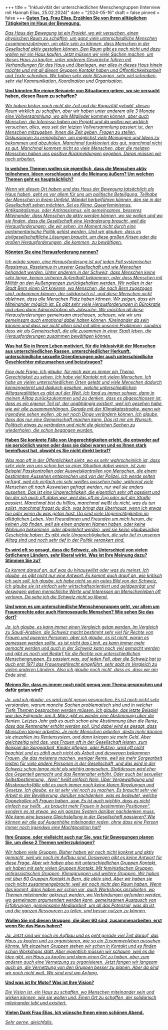 +++
title = "Inklusivität der unterschiedlichen Menschengruppen (Interview mit Hannah Elias, 25.02.2024)"
date = "2024-05-16"
draft = false
pinned = false
+++
**[Guten Tag, Frau Elias. Erzählen Sie von ihren alltäglichen Tätigkeiten im Haus der Bewegung.](https://muristalden-my.sharepoint.com/personal/emre_redzep_stud_muristalden_ch/Documents/Transkribierte%20Datei/Hannah%20Elias%20-%20Emre%20Redzep%20Interview%20(25.02.2024)%201.m4a)**

*[Das Haus der Bewegung ist ein Projekt, wo wir versuchen, einen physischen Raum zu schaffen, um ganz viele unterschiedliche Menschen zusammenzubringen, um aktiv sein zu können, dass Menschen in der Gesellschaf aktiv gestalten können. Den Raum gibt es noch nicht und dazu wollen wir ein Haus kaufen. Jetzt müssen wir viele Sachen machen, um dieses Haus zu kaufen, unter anderem Gespräche führen mit Verhandlungen für das Haus und überlegen, wer alles in dieses Haus hinein möchte und mit all diesen Gruppen Kontakt haben und Öffentlichkeitsarbeit und Texte schreiben. Wir haben sehr viele Sitzungen, sehr viel schreiben, sehr viel Kommunikation, Koordination und Organisation.](https://muristalden-my.sharepoint.com/personal/emre_redzep_stud_muristalden_ch/Documents/Transkribierte%20Datei/Hannah%20Elias%20-%20Emre%20Redzep%20Interview%20(25.02.2024)%201.m4a)*

**[Und könnten Sie einige Beispiele von Situationen geben, wo sie versucht haben, diesen Raum zu schaffen?](https://muristalden-my.sharepoint.com/personal/emre_redzep_stud_muristalden_ch/Documents/Transkribierte%20Datei/Hannah%20Elias%20-%20Emre%20Redzep%20Interview%20(25.02.2024)%201.m4a)**

*[Wir haben bisher noch nicht die Zeit und die Kapazität gehabt, diesen Raum wirklich zu schaffen, aber wir haben unter anderem alle 3 Monate eine Vollversammlung, wo alle Mitglieder kommen können, aber auch Menschen, die Interesse haben am Projekt und da wollen wir wirklich versuchen, alles, was seit der letzten Vollversammlung passiert ist, den Menschen mitzugeben, ihnen die Zeit geben, Fragen zu stellen, Diskussionen zu ermöglichen, um möglichst viele Meinungen und Ideen zu bekommen und abzuholen. Manchmal funktioniert das gut, manchmal nicht so gut. Manchmal kommen nicht so viele Menschen, aber die meisten Menschen haben uns positive Rückmeldungen gegeben. Daran müssen wir noch arbeiten.](https://muristalden-my.sharepoint.com/personal/emre_redzep_stud_muristalden_ch/Documents/Transkribierte%20Datei/Hannah%20Elias%20-%20Emre%20Redzep%20Interview%20(25.02.2024)%201.m4a)*

**[In welchen Themen wollen sie eigentlich, dass die Menschen aktiv teilnehmen, Ideen vorschlagen und die Meinung äußern? Um welchen Themen geht es hauptsächlich?](https://muristalden-my.sharepoint.com/personal/emre_redzep_stud_muristalden_ch/Documents/Transkribierte%20Datei/Hannah%20Elias%20-%20Emre%20Redzep%20Interview%20(25.02.2024)%201.m4a)**

*[Wenn wir diesen Ort haben und das Haus der Bewegung tatsächlich als Haus haben, geht es vor allem für uns um politische Beteiligung, Teilhabe der Menschen in ihrem Umfeld, Wandel herbeiführen können, den sie in der Gesellschaft sehen möchten. Sei es Klima, Queerfeminismus, Antikapitalismus, oder Antirassismus, ein gemeinsames, besseres Miteinander, dass Menschen da aktiv werden können, wo sie wollen und wo sie finden, dass die Gesellschaft eine Veränderung braucht, weil die Herausforderungen, die wir sehen, im Moment nicht durch eine parlamentarische Politik gelöst werden. Und wir glauben, dass es zivilgesellschaftliche Lösungen braucht, um diese großen Krisen oder die großen Herausforderungen, die kommen, zu bewältigen.](https://muristalden-my.sharepoint.com/personal/emre_redzep_stud_muristalden_ch/Documents/Transkribierte%20Datei/Hannah%20Elias%20-%20Emre%20Redzep%20Interview%20(25.02.2024)%201.m4a)*

**[Könnten Sie eine Herausforderung nennen?](https://muristalden-my.sharepoint.com/personal/emre_redzep_stud_muristalden_ch/Documents/Transkribierte%20Datei/Hannah%20Elias%20-%20Emre%20Redzep%20Interview%20(25.02.2024)%201.m4a)**

*[Ich würde sagen, eine Herausforderung ist auf jeden Fall systemischer Rassismus, Rassismus in unserer Gesellschaft und wie Menschen behandelt werden. Unter anderem in der Schweiz, dass Menschen keine sehr lange, keinen sicheren Aufenthalt bekommen, oder dass Menschen mit Militär an den Außengrenzen zurückgehalten werden. Wir wollen in der Stadt Bern einen Ort kreieren, wo Menschen, die nach Bern zugezogen sind, ankommen können, der solidarisch ist, und diese Menschen nicht ablehnen, dass alle Menschen Platz haben können. Wir zeigen, dass ein Miteinander möglich ist. Es gibt sehr viele Herausforderungen in Bürokratie und eben dann Administration als Jobsuche. Wir möchten all diese Herausforderungen gemeinsam anschauen, schauen, wie wir uns gemeinsam auch emotional dabei halten können, füreinander da sein können und dass wir nicht allein sind mit allen unseren Problemen, sondern dass wir als Gemeinschaft, die alle zusammen in einer Stadt leben, die Herausforderungen zusammen bewältigen können.](https://muristalden-my.sharepoint.com/personal/emre_redzep_stud_muristalden_ch/Documents/Transkribierte%20Datei/Hannah%20Elias%20-%20Emre%20Redzep%20Interview%20(25.02.2024)%201.m4a)*

**[Was hat Sie in Ihrem Leben motiviert, für die Inklusivität der Menschen aus unterschiedlichen Rassen, unterschiedlicher Herkunft, unterschiedliche sexuelle Orientierungen oder auch unterschiedliche Geschlechter mitzumachen und beizutragen?](https://muristalden-my.sharepoint.com/personal/emre_redzep_stud_muristalden_ch/Documents/Transkribierte%20Datei/Hannah%20Elias%20-%20Emre%20Redzep%20Interview%20(25.02.2024)%201.m4a)**

*[Eine gute Frage. Ich glaube, für mich war es immer ein Thema, Gerechtigkeit zu sehen. Ich habe viel Kontakt mit vielen Menschen. Ich habe an vielen unterschiedlichen Orten gelebt und viele Menschen dadurch kennengelernt und dadurch gesehen, welche unterschiedlichen Alltagsrealitäten es gibt auf der Welt. Ich fand es immer schwer, dann in meinen Alltag zurückzukommen und zu denken, dass es abgeschlossen ist, dass es ein eigener Teil ist, der unabhängig existiert, weil ich gesehen habe, wie wir alle zusammenhängen. Gerade mit der Klimakatastrophe, wenn wir irgendwie sehen wollen, ob wir noch Dinge verändern können. Ich glaube, dass das nur eine Gemeinschaft machen kann. Das ist mir ein Wunsch, Politisch etwas zu verändern und nicht die gleichen Sachen zu wiederholen, die schon begangen wurden.](https://muristalden-my.sharepoint.com/personal/emre_redzep_stud_muristalden_ch/Documents/Transkribierte%20Datei/Hannah%20Elias%20-%20Emre%20Redzep%20Interview%20(25.02.2024)%201.m4a)*

**[Haben Sie konkrete Fälle von Ungerechtigkeiten erlebt, die entweder auf sie persönlich waren oder dass sie dabei waren und es Ihnen stark beeinflusst hat, obwohl es Sie nicht direkt betraf?](https://muristalden-my.sharepoint.com/personal/emre_redzep_stud_muristalden_ch/Documents/Transkribierte%20Datei/Hannah%20Elias%20-%20Emre%20Redzep%20Interview%20(25.02.2024)%201.m4a)**

*[Was man oft in der Öffentlichkeit sieht, wo es sehr wahrscheinlich ist, dass sehr viele von uns schon bei so einer Situation dabei waren, ist zum Beispiel Passkontrollen oder Ausweiskontrollen von Menschen, die einem bestimmten Aussehen entsprechen und von der Polizei. Ich werde selten gefragt, weil ich einfach ein sehr weißes aussehen habe, während viele Menschen oft nach Ausweisen gefragt werden, nur weil sie anders aussehen. Das ist eine Ungerechtigkeit, die eigentlich sehr oft passiert und bei der ich auch oft dabei war, weil das oft im Zug oder auf der Straße passiert. Manchmal bist du hilflos, manchmal weißt du nicht, was du tun sollst, manchmal fragst du dich, was bringt das überhaupt, wenn ich etwas tue oder wenn du was getan hast. Da sind viele Ungerechtigkeiten im alltäglichen Leben. Von Freundinnen und Freunden um mich herum, die keinen Job finden, weil sie einen anderen Namen haben, oder keine Wohnung bekommen, oder abgelehnt werden, weil sie keine glaubwürdige Geschichte haben. Es gibt viele Ungerechtigkeiten, die sehr tief in unserem Alltag sind und noch sehr tief in der Politik verankert sind.](https://muristalden-my.sharepoint.com/personal/emre_redzep_stud_muristalden_ch/Documents/Transkribierte%20Datei/Hannah%20Elias%20-%20Emre%20Redzep%20Interview%20(25.02.2024)%201.m4a)*

**[Es wird oft so gesagt, dass die Schweiz, als Unterschied von vielen östlicheren Ländern, sehr liberal wirkt. Was ist Ihre Meinung dazu? Stimmen Sie zu?](https://muristalden-my.sharepoint.com/personal/emre_redzep_stud_muristalden_ch/Documents/Transkribierte%20Datei/Hannah%20Elias%20-%20Emre%20Redzep%20Interview%20(25.02.2024)%201.m4a)**

*[Es kommt darauf an, auf was du hinauswillst oder was du meinst. Ich glaube, es gibt nicht nur eine Antwort. Es kommt auch drauf an, wie kritisch ich sein soll. Ich glaube, ich habe nicht so ein gutes Bild von der Schweiz. Ich glaube sie ist einfach sehr wirtschaftsorientiert und geldgeprägt und deswegen gehen menschliche Werte und Interessen an Menschenleben oft verloren. Da sehe ich die Schweiz nicht so liberal.](https://muristalden-my.sharepoint.com/personal/emre_redzep_stud_muristalden_ch/Documents/Transkribierte%20Datei/Hannah%20Elias%20-%20Emre%20Redzep%20Interview%20(25.02.2024)%201.m4a)*

**[Und wenn es um unterschiedliche Menschengruppen geht, vor allem um Frauenrechte oder auch Homosexuelle Menschen? Wie sehen Sie das dort?](https://muristalden-my.sharepoint.com/personal/emre_redzep_stud_muristalden_ch/Documents/Transkribierte%20Datei/Hannah%20Elias%20-%20Emre%20Redzep%20Interview%20(25.02.2024)%201.m4a)**

*[Ja, ich glaube, es kann immer einen Vergleich getan werden. Im Vergleich zu Saudi-Arabien, die Schweiz macht bestimmt sehr viel für Rechte von Frauen und queeren Personen, aber ich glaube, es ist nicht, woran es gemessen werden sollte, es ist nicht das Limit, es kann immer mehr gemacht werden und auch in der Schweiz kann noch viel gemacht werden und gibt es noch viel Bedarf für die Rechte von unterschiedlichen Menschengruppen. Es passiert was, auf jeden Fall, aber die Schweiz hat ja auch erst 1971 das Frauenwahlrecht eingeführt, sehr spät im Vergleich zu vielen anderen Ländern. Also ich glaube noch nicht, dass es, dass wir am Ende sind.](https://muristalden-my.sharepoint.com/personal/emre_redzep_stud_muristalden_ch/Documents/Transkribierte%20Datei/Hannah%20Elias%20-%20Emre%20Redzep%20Interview%20(25.02.2024)%201.m4a)*

**[Meinen Sie, dass es immer noch nicht genug vom Thema gesprochen und dafür getan wird?](https://muristalden-my.sharepoint.com/personal/emre_redzep_stud_muristalden_ch/Documents/Transkribierte%20Datei/Hannah%20Elias%20-%20Emre%20Redzep%20Interview%20(25.02.2024)%201.m4a)**

*[Ja, und ich glaube, es wird nicht genug gesprochen. Es ist noch nicht sehr verstanden, warum manche Sachen problematisch sind und in welcher Tiefe Themen besprochen werden müssen. Ich glaube, das letzte Beispiel war das Folgende: am 3. März gibt es wieder eine Abstimmung über die Renten. Letztes Jahr gab es auch schon eine Abstimmung über die Rente, dass das Rentenalter erhöht werden soll. Und dabei wird es gesagt, dass Menschen länger arbeiten. Je mehr Menschen arbeiten, desto mehr können sie einzahlen ins Rentensystem, und dann kriegen sie mehr Geld. Aber gleichzeitig wird das, was Frauen oft in der Gesellschaft leisten, zum Beispiel die Sorgearbeit, Kinder pflegen, oder Putzen, wird oft nicht beachtet und es zählt auch nicht als Arbeit und deswegen bekommen Frauen, die das meistens machen, weniger Rente, weil sie mehr Sorgearbeit leisten für viele andere Personen in der Gesellschaft, und das wird in der Schweiz schon lange nicht als wichtig angesehen. Stattdessen wird eher das Gegenteil gemacht und das Rentenalter erhöht. Oder auch bei sexueller Selbstbestimmung. „Nein“ heißt einfach Nein. Über Vergewaltigung und Missbrauchsfälle gibt es auch immer noch keine klaren Regelungen und Gesetze. Ich glaube, es ist sehr viel noch zu machen. Es braucht sehr viel Arbeit in der Bevölkerung, darüber nachdenken, was es bedeutet, welche Doppelrollen oft Frauen haben, usw. Es ist auch wichtig, dass es nicht einfach nur heißt, „es braucht mehr Frauen in bestimmten Positionen“, sondern es ist etwas, wo ein ganzes System darüber nachdenken muss. Wie kann eine bessere Gleichstellung in der Gesellschaft passieren? Wie können wir alle auf Augenhöhe miteinander reden, ohne dass eine Person immer noch irgendwo eine Machtposition hat?](https://muristalden-my.sharepoint.com/personal/emre_redzep_stud_muristalden_ch/Documents/Transkribierte%20Datei/Hannah%20Elias%20-%20Emre%20Redzep%20Interview%20(25.02.2024)%201.m4a)*

**[Ihre Gruppe, oder vielleicht auch nur Sie, was für Bewegungen planen Sie, um diese 2 Themen weiterzubringen?](https://muristalden-my.sharepoint.com/personal/emre_redzep_stud_muristalden_ch/Documents/Transkribierte%20Datei/Hannah%20Elias%20-%20Emre%20Redzep%20Interview%20(25.02.2024)%201.m4a)**

*[Wir haben viele Gruppen. Bisher haben wir noch nicht konkret und aktiv gemacht, weil wir noch im Aufbau sind. Deswegen gibt es keine Antwort für diese Frage. Aber wir haben also mit unterschiedlichen Gruppen Kontakt, wir haben mit sehr vielen Gruppen Kontakt. Mit feministischen Gruppen, antirassistischen Gruppen, Klimagruppen und weitere Gruppen. Wir haben mit über 60 Gruppen Kontakt in Bern, die aktiv sind. Aber wir haben sie noch nicht zusammengebracht, weil wir noch nicht den Raum haben. Wenn das kommt, dann haben wir schon vor, auch Workshops anzubieten, wo Themen miteinander gekreuzt werden, wo Verbindungen gefunden werden, wo gemeinsam argumentiert werden kann, gemeinsamen Austausch von Erfahrungen, gemeinsame Mediaarbeit, um all das Potenzial, was da ist, und die ganzen Ressourcen zu teilen, und besser nutzen zu können.](https://muristalden-my.sharepoint.com/personal/emre_redzep_stud_muristalden_ch/Documents/Transkribierte%20Datei/Hannah%20Elias%20-%20Emre%20Redzep%20Interview%20(25.02.2024)%201.m4a)*

**[Wollen Sie mit diesen Gruppen, die über 60 sind, zusammenarbeiten, erst wenn Sie das Haus haben?](https://muristalden-my.sharepoint.com/personal/emre_redzep_stud_muristalden_ch/Documents/Transkribierte%20Datei/Hannah%20Elias%20-%20Emre%20Redzep%20Interview%20(25.02.2024)%201.m4a)**

*[Ja. Jetzt sind wir noch im Aufbau und es geht gerade viel Zeit darauf, das Haus zu kaufen und zu organisieren, wie so ein Zusammenleben aussehen könnte. Mit einzelnen Gruppen stehen wir schon in Kontakt und es finden schon Workshops statt. Aber eigentlich müssen wir schauen, weil es die Idee gibt, ein Haus zu kaufen und dann einen Ort zu haben, aber zum anderen auch eine Vernetzung zu organisieren. Jetzt fangen wir langsam auch an, die Vernetzung von den Gruppen besser zu planen. Aber da sind wir noch nicht weit. Wir sind erst am Anfang.](https://muristalden-my.sharepoint.com/personal/emre_redzep_stud_muristalden_ch/Documents/Transkribierte%20Datei/Hannah%20Elias%20-%20Emre%20Redzep%20Interview%20(25.02.2024)%201.m4a)*

**[Und was ist Ihr Moto? Was ist Ihre Vision?](https://muristalden-my.sharepoint.com/personal/emre_redzep_stud_muristalden_ch/Documents/Transkribierte%20Datei/Hannah%20Elias%20-%20Emre%20Redzep%20Interview%20(25.02.2024)%201.m4a)**

*[Die Vision ist, ein Haus zu schaffen, wo Menschen miteinander sein und wirken können, wie sie wollen und. Einen Ort zu schaffen, der solidarisch miteinander lebt und existiert.](https://muristalden-my.sharepoint.com/personal/emre_redzep_stud_muristalden_ch/Documents/Transkribierte%20Datei/Hannah%20Elias%20-%20Emre%20Redzep%20Interview%20(25.02.2024)%201.m4a)*

**[Vielen Dank Frau Elias. Ich wünsche Ihnen einen schönen Abend.](https://muristalden-my.sharepoint.com/personal/emre_redzep_stud_muristalden_ch/Documents/Transkribierte%20Datei/Hannah%20Elias%20-%20Emre%20Redzep%20Interview%20(25.02.2024)%201.m4a)**

*[Sehr gerne, gleichfalls.](https://muristalden-my.sharepoint.com/personal/emre_redzep_stud_muristalden_ch/Documents/Transkribierte%20Datei/Hannah%20Elias%20-%20Emre%20Redzep%20Interview%20(25.02.2024)%201.m4a)*